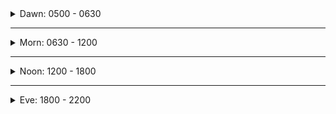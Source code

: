 <details><summary>Dawn: 0500 - 0630</summary>

#### 0500
- **0500 – 0505** : ✍️ Write Schedule on Paper : Copy today’s plan to paper. *Supports habit of clarity and follow-through.*  
- **0505 – 0520** : 🌄 Morning Hygiene & Awareness : Bathroom + mindful stretching. *Supports health and grounding.*  
- **0520 – 0535** : 🌻 Morning Dhamma Talk : Listen to a short Thanissaro talk. *Supports daily Dhamma study.*  
- **0535 – 0600** : 🌬️ Ānāpānasati Meditation : Focus on breath, settle awareness. *Supports life goal of steady practice.*  
- **0600 – 0620** : 🕯️ Protective Meditations : Rotate through Marana, Metta, Asubha, Dhatu. *Supports daily meditation cycle.*  
- **0620 – 0630** : 🍵 Light Breakfast : Eat slowly, mindfully. *Supports health & mindful eating.*  

</details>

---

<details><summary>Morn: 0630 - 1200</summary>

#### 0630
- **0630 – 0700** : 🧘‍♂️ Qigong & Tai Chi : Connect breath and body, loosen joints. *Supports monthly health goal.*  
- **0700 – 0730** : 📖 Sutta Reading (Majjhima Nikaya) : Read or listen, recall key lines. *Supports daily Dhamma study.*  

#### 0730
- **0731 – 0800** : ☕ Prep & Reflection : Make drink, check calendar, write small goals. *Supports self-regulation & structure.*  
- **0800 – 0830** : 🌸 Dhamma Recollection : Review Eightfold Path & refuge. *Supports daily spiritual grounding.*  
- **0830 – 0900** : 🧘 Meditation (Asubha or Dhatu) : Sit with chosen theme. *Supports life goal of deepening meditation.*  

#### 0900
- **0900 – 0930** : 💻 Career Study – ISTQB : Read a section or do a short mock test. *Supports yearly certification exam goal.*  
- **0930 – 1000** : 🎐 Japanese Grammar & Vocabulary : Practice grammar pattern & 10 words. *Supports yearly JLPT N5 goal.*  
- **1000 – 1030** : 📖 Dhamma Book (On the Path) : Read 1 section & highlight key phrase. *Supports daily study.*  
- **1030 – 1100** : 🎶 Piano Practice : Play casually for joy. *Supports daily leisure & balance.*  

#### 1100
- **1100 – 1130** : 🧘 Meditation – Karuṇā or Marana : Reflect on compassion or death. *Supports daily Dhamma cycle.*  
- **1130 – 1200** : 🥗 Lunch Prep & Meal : Eat slowly, add fruit. *Supports health & energy.*  

</details>

---

<details><summary>Noon: 1200 - 1800</summary>

#### 1200
- **1200 – 1215** : 🌿 Buffer + Rest : Lie down or sit quietly with breath.  
- **1215 – 1245** : 🎧 Dhamma Talk (Majjhima Nikaya audio) : Listen while resting. *Supports daily Dhamma study.*  
- **1245 – 1300** : 🧘 Meditation (Ānāpānasati) : Reset mind after lunch.  

#### 1300
- **1300 – 1330** : 💻 Career Study – ISTQB : Focused reading. *Supports yearly exam goal.*  
- **1330 – 1400** : 🎐 Japanese Kanji & Vocabulary : Review 10–15 kanji. *Supports yearly JLPT N5 goal.*  
- **1400 – 1430** : 📖 Random Short Sutta : Keep curiosity alive. *Supports daily Dhamma study.*  
- **1430 – 1500** : 🎶 Piano – Creative Play : Improvisation, fun. *Supports leisure balance.*  

#### 1500
- **1500 – 1530** : 🧘 Meditation – Arūpa or Dhātu : Explore subtler states. *Supports life goal of transcendence.*  
- **1530 – 1600** : 🏃 Exercise Routine (20Rou intro set) : Strength & flexibility basics. *Supports monthly exercise habit.*  
- **1600 – 1630** : 🌿 Shower & Refresh : Care for body.  
- **1630 – 1700** : 📖 Read Dhamma Book (On the Path) : Note insights in journal.  

#### 1700
- **1701 – 1730** : 🍵 Tea & Quiet Reflection : Sit by window or outdoor. *Supports restorative leisure.*  
- **1730 – 1800** : 🧘 Meditation – Anapana Deep Sit : Breath awareness. *Supports daily Dhamma habit.*  

</details>

---

<details><summary>Eve: 1800 - 2200</summary>

#### 1800
- **1800 – 1830** : 🚶 Walking Meditation : Focus on steps & breathing. *Supports daily practice.*  
- **1830 – 1840** : 🕯️ Preparation : Change clothes, adjust room environment.  
- **1840 – 1900** : 🧘 Protective Meditation (Metta, Marana) : Short contemplations. *Supports daily Dhamma cycle.*  

#### 1900
- **1900 – 1910** : 🌿 Transition & Tea : Small reset before dinner.  
- **1910 – 1930** : 🍲 Dinner (light, mindful) & clean up. *Supports health & balance.*  
- **1930 – 2000** : 🌙 Qigong or Gentle Stretching : Release body tension. *Supports health goal.*  

#### 2000
- **2000 – 2015** : 🎧 Evening Dhamma Talk (Thanissaro) : Anchor night with Dhamma. *Supports daily study.*  
- **2015 – 2045** : 🧘 Meditation – Ānāpānasati : Calm evening sit. *Supports daily practice.*  

#### 2045
- **2045 – 2105** : 🎐 Japanese Study – Grammar & Vocabulary : Light review. *Supports yearly JLPT goal.*  
- **2105 – 2125** : 💻 ISTQB Mock Questions : Practice 1–2 problems. *Supports yearly certification goal.*  
- **2125 – 2145** : 🎶 Piano – Relax & Play : Enjoy music as wind down. *Supports leisure balance.*  
- **2145 – 2155** : 📓 Journaling & Reflection : Note Dhamma insight, what went well today. *Supports habit of reflection & growth.*  
- **2155 – 2200** : 🌿 Buffer + Sleep Prep (DexL stretch, hygiene). *Supports health & restful transition.*  

</details>
